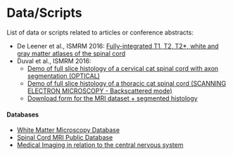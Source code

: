 # Data/Scripts

List of data or scripts related to articles or conference abstracts:

* De Leener et al., ISMRM 2016: [Fully-integrated T1, T2, T2\*, white and gray matter atlases of the spinal cord](https://www.dropbox.com/sh/eqrnrgyv5rm0uk5/AAByyvqpQp8qwjhw4gaDHzbua?dl=0)
* Duval et al., ISMRM 2016:
  * [Demo of full slice histology of a cervical cat spinal cord with axon segmentation \(OPTICAL\)](http://www.neuro.polymtl.ca/histology.php)
  * [Demo of full slice histology of a thoracic cat spinal cord \(SCANNING ELECTRON MICROSCOPY - Backscattered mode\)](http://www.neuro.polymtl.ca/histology_sem.php)
  * [Download form for the MRI dataset + segmented histology](https://docs.google.com/forms/d/1elCEwkdM08_Tv8O-0JyOZ-jVzmgMb5qgDntd5m6Uj-0/viewform)

#### Databases

* [White Matter Microscopy Database](https://osf.io/yp4qg/)
* [Spinal Cord MRI Public Database](https://openneuro.org/datasets/ds001919)
* [Medical Imaging in relation to the central nervous system](https://www.dropbox.com/s/v2cgig1pm967vbl/gestion_database_v2_FR.pdf?dl=0)



